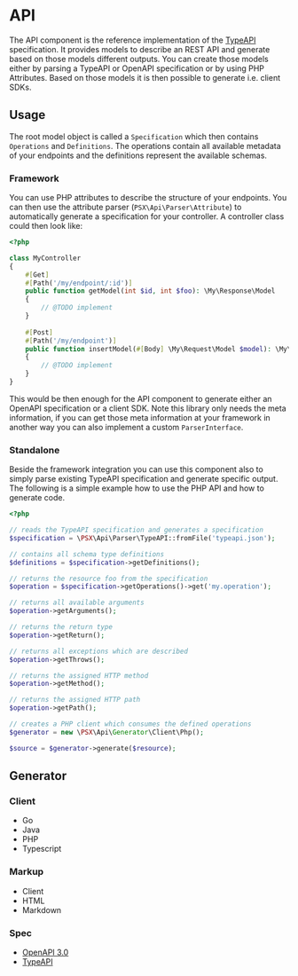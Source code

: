 
# API

The API component is the reference implementation of the [TypeAPI](http://typeapi.org/) specification.
It provides models to describe an REST API and generate based on those models different outputs. You can create those
models either by parsing a TypeAPI or OpenAPI specification or by using PHP Attributes. Based on those models it is then
possible to generate i.e. client SDKs.

## Usage

The root model object is called a `Specification` which then contains `Operations` and `Definitions`. The operations
contain all available metadata of your endpoints and the definitions represent the available schemas.

### Framework

You can use PHP attributes to describe the structure of your endpoints. You can then use the attribute parser (`PSX\Api\Parser\Attribute`)
to automatically generate a specification for your controller. A controller class could then look like:

```php
<?php

class MyController
{
    #[Get]
    #[Path('/my/endpoint/:id')]
    public function getModel(int $id, int $foo): \My\Response\Model
    {
        // @TODO implement
    }
    
    #[Post]
    #[Path('/my/endpoint')]
    public function insertModel(#[Body] \My\Request\Model $model): \My\Response\Model
    {
        // @TODO implement
    }
}

```

This would be then enough for the API component to generate either an OpenAPI specification or a client SDK.
Note this library only needs the meta information, if you can get those meta information at your framework in another
way you can also implement a custom `ParserInterface`.

### Standalone

Beside the framework integration you can use this component also to simply parse existing TypeAPI specification and
generate specific output. The following is a simple example how to use the PHP API and how to generate code.

```php
<?php

// reads the TypeAPI specification and generates a specification
$specification = \PSX\Api\Parser\TypeAPI::fromFile('typeapi.json');

// contains all schema type definitions
$definitions = $specification->getDefinitions();

// returns the resource foo from the specification
$operation = $specification->getOperations()->get('my.operation');

// returns all available arguments
$operation->getArguments();

// returns the return type
$operation->getReturn();

// returns all exceptions which are described
$operation->getThrows();

// returns the assigned HTTP method
$operation->getMethod();

// returns the assigned HTTP path
$operation->getPath();

// creates a PHP client which consumes the defined operations
$generator = new \PSX\Api\Generator\Client\Php();

$source = $generator->generate($resource);

```

## Generator

### Client

- Go
- Java
- PHP
- Typescript

### Markup

- Client
- HTML
- Markdown

### Spec

- [OpenAPI 3.0](https://github.com/OAI/OpenAPI-Specification/blob/main/versions/3.1.0.md)
- [TypeAPI](https://typeapi.org/)
